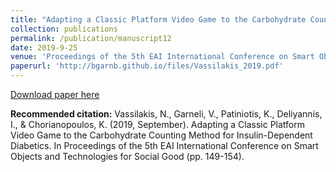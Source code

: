 ```yaml
---
title: "Adapting a Classic Platform Video Game to the Carbohydrate Counting Method for Insulin-Dependent Diabetics"
collection: publications
permalink: /publication/manuscript12
date: 2019-9-25
venue: 'Proceedings of the 5th EAI International Conference on Smart Objects and Technologies for Social Good'
paperurl: 'http://bgarnb.github.io/files/Vassilakis_2019.pdf'
---
```


[Download paper here](http://bgarnb.github.io/files/Vassilakis_2019.pdf)

<b> Recommended citation:</b> Vassilakis, N., Garneli, V., Patiniotis, K., Deliyannis, I., & Chorianopoulos, K. (2019, September). Adapting a Classic Platform Video Game to the Carbohydrate Counting Method for Insulin-Dependent Diabetics. In Proceedings of the 5th EAI International Conference on Smart Objects and Technologies for Social Good (pp. 149-154).

